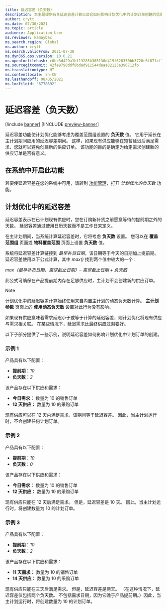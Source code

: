 ```yaml
---
title: 延迟容差（负天数）
description: 本主题提供有关延迟容差计算以及它如何影响计划优化中的计划订单创建的信息。
author: crytt
ms.date: 07/30/2021
ms.topic: article
audience: Application User
ms.reviewer: kamaybac
ms.search.region: Global
ms.author: crytt
ms.search.validFrom: 2021-07-30
ms.dyn365.ops.version: 10.0.21
ms.openlocfilehash: c0bc3d429a1bf13285b385130d419f628330bb3728c6f071cf118edac2a59d87
ms.sourcegitcommit: 42fe9790ddf0bdad911544deaa82123a396712fb
ms.translationtype: HT
ms.contentlocale: zh-CN
ms.lasthandoff: 08/05/2021
ms.locfileid: "6778692"
---
```

# <a name="delay-tolerance-negative-days"></a>延迟容差（负天数）

[!include [banner](../../includes/banner.md)]
[!INCLUDE [preview-banner](../../includes/preview-banner.md)]

延迟容差功能使计划优化能够考虑为覆盖范围组设置的 **负天数** 值。 它用于延长在主计划期间应用的延迟容差期间。 这样，如果现有供应能够在短暂延迟后满足需求，您就可以避免创建新的供应订单。 该功能的目的是确定为给定需求创建新的供应订单是否有意义。

## <a name="turn-on-the-feature-in-your-system"></a>在系统中开启此功能

若要使延迟容差在您的系统中可用，请转到 [功能管理](../../../fin-ops-core/fin-ops/get-started/feature-management/feature-management-overview.md)，打开 *计划优化的负天数* 功能。

## <a name="delay-tolerance-in-planning-optimization"></a>计划优化中的延迟容差

延迟容差表示在已计划现有供应时，您在订购新补货之前愿意等待的提前期之外的天数。 延迟容差通过使用日历天数而不是工作日来定义。

在主计划期间，当系统计算延迟容差时，它将考虑 **负天数** 设置。 您可以在 **覆盖范围组** 页面或 **物料覆盖范围** 页面上设置 **负天数** 值。

系统将延迟容差计算链接到 *最早补货日期*，该日期等于今天的日期加上提前期。 延迟容差使用以下公式计算，其中 *max()* 找到两个值中较大的一个：

*max（最早补货日期、需求截止日期）*– *需求截止日期* + *负天数*

此公式可确保在产品提前期内存在足够供应时，主计划不会创建新的供应订单。

> [!NOTE]
> 计划优化中的延迟容差计算始终使用来自内置主计划的动态负天数计算。 **主计划参数** 页面上的 **使用动态负天数** 设置对此行为没有影响。

如果现有供应意味着需求延迟小于或等于计算的延迟容差，则计划优化将现有供应与需求相关联。 在某些情况下，延迟需求比最终供应过剩要好。

以下子部分提供了一些示例，说明延迟容差如何影响计划优化中计划订单的创建。

### <a name="example-1"></a>示例 1

产品具有以下配置：

- **提前期**：*10*
- **负天数**：*2*

该产品存在以下供应和需求：

- **今日需求：** 数量为 10 的销售订单
- **12 天供应：** 数量为 10 的采购订单

现有供应可以在 12 天内满足需求，该期间等于延迟容差。 因此，当主计划运行时，不会创建任何计划订单。

### <a name="example-2"></a>示例 2

产品具有以下配置：

- **提前期**：*10*
- **负天数**：*0*

该产品存在以下供应和需求：

- **今日需求：** 数量为 10 的销售订单
- **12 天供应：** 数量为 10 的采购订单

现有供应只能在 12 天后满足需求。 但是，延迟容差是 10 天。 因此，当主计划运行时，将创建数量为 10 的计划订单。

### <a name="example-3"></a>示例 3

产品具有以下配置：

- **提前期**：*10*
- **负天数**：*2*

该产品存在以下供应和需求：

- **11 天需求：** 数量为 10 的销售订单
- **14 天供应：** 数量为 10 的采购订单

现有供应只能在三天后满足需求。 但是，延迟容差是两天。 （在这种情况下，延迟容差仅包括两个负天数。 不包括需求日期，因为它晚于产品提前期。）因此，当主计划运行时，将创建数量为 10 的计划订单。
